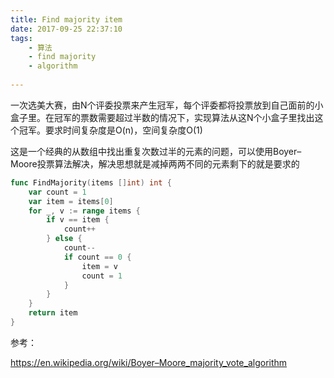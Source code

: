 ```yaml
---
title: Find majority item
date: 2017-09-25 22:37:10
tags:
    - 算法
    - find majority
    - algorithm
    	
---
```


一次选美大赛，由N个评委投票来产生冠军，每个评委都将投票放到自己面前的小盒子里。在冠军的票数需要超过半数的情况下，实现算法从这N个小盒子里找出这个冠军。要求时间复杂度是O(n)，空间复杂度O(1)

这是一个经典的从数组中找出重复次数过半的元素的问题，可以使用Boyer–Moore投票算法解决，解决思想就是减掉两两不同的元素剩下的就是要求的

<!-- more -->

```go
func FindMajority(items []int) int {
	var count = 1
	var item = items[0]
	for _, v := range items {
		if v == item {
			count++
		} else {
			count--
			if count == 0 {
				item = v
				count = 1
			}
		}
	}
	return item
}
```

参考：

https://en.wikipedia.org/wiki/Boyer–Moore_majority_vote_algorithm





